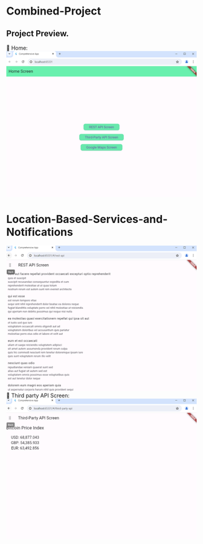 # Combined-Project
Project Preview.
---------------------------------------------------------------------
:pushpin: Home:
![Home page](https://github.com/aatushar/Combined-Project/blob/main/combined_project/first.PNG)
# Location-Based-Services-and-Notifications
![Home page](https://github.com/aatushar/Combined-Project/blob/main/combined_project/second.PNG)
:pushpin: Third party API Screen:
![Home page](https://github.com/aatushar/Combined-Project/blob/main/combined_project/third.PNG)

